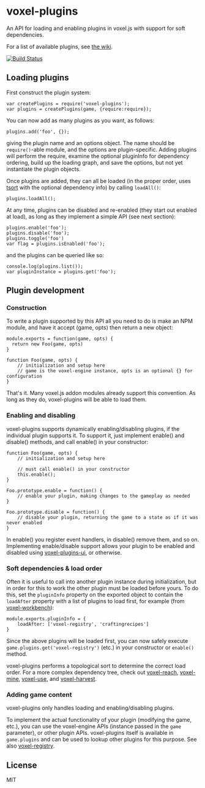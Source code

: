 # voxel-plugins

An API for loading and enabling plugins in voxel.js with support for soft dependencies.

For a list of available plugins, see [the wiki](https://github.com/voxel/voxel-plugins/wiki).

[![Build Status](https://travis-ci.org/voxel/voxel-plugins.png)](https://travis-ci.org/voxel/voxel-plugins)

## Loading plugins

First construct the plugin system:

    var createPlugins = require('voxel-plugins');
    var plugins = createPlugins(game, {require:require});

You can now add as many plugins as you want, as follows:

    plugins.add('foo', {});

giving the plugin name and an options object. The name should be `require()`-able module, and
the options are plugin-specific. Adding plugins will perform the require,
examine the optional pluginInfo for dependency ordering, build up the loading graph, and save the
options, but not yet instantiate the plugin objects.

Once plugins are added, they can all be loaded (in the proper order,
uses [tsort](https://github.com/eknkc/tsort) with the optional dependency info) by calling `loadAll()`:

    plugins.loadAll();

At any time, plugins can be disabled and re-enabled (they start out enabled at load),
as long as they implement a simple API (see next section):

    plugins.enable('foo');
    plugins.disable('foo');
    plugins.toggle('foo')
    var flag = plugins.isEnabled('foo');

and the plugins can be queried like so:

    console.log(plugins.list());
    var pluginInstance = plugins.get('foo');


## Plugin development

### Construction

To write a plugin supported by this API all you need to do is make an NPM module, and have it accept (game, opts) then return a new object:

    module.exports = function(game, opts) {
      return new Foo(game, opts)
    }

    function Foo(game, opts) {
        // initialization and setup here
        // game is the voxel-engine instance, opts is an optional {} for configuration
    }

That's it. Many voxel.js addon modules already support this convention. As long as they do, voxel-plugins will be able to load them.

### Enabling and disabling

voxel-plugins supports dynamically enabling/disabling plugins, if the individual plugin supports it.
To support it, just implement enable() and disable() methods, and call enable() in your constructor:

    function Foo(game, opts) {
        // initialization and setup here

        // must call enable() in your constructor
        this.enable();
    }

    Foo.prototype.enable = function() {
        // enable your plugin, making changes to the gameplay as needed
    }

    Foo.prototype.disable = function() {
        // disable your plugin, returning the game to a state as if it was never enabled
    }

In enable() you register event handlers, in disable() remove them, and so on. Implementing enable/disable
support allows your plugin to be enabled and disabled using [voxel-plugins-ui](https://github.com/voxel/voxel-plugins-ui),
or otherwise.

### Soft dependencies & load order

Often it is useful to call into another plugin instance during initialization, but in order 
for this to work the other plugin must be loaded before yours. To do this, set the `pluginInfo` property
on the exported object to contain the `loadAfter` property with a list of plugins to load first, for example
(from [voxel-workbench](https://github.com/voxel/voxel-workbench)):

    module.exports.pluginInfo = {
        loadAfter: ['voxel-registry', 'craftingrecipes']
    }

Since the above plugins will be loaded first, you can now safely execute `game.plugins.get('voxel-registry')`
(etc.) in your constructor or `enable()` method.

voxel-plugins performs a topological sort to determine the correct load order. For a more
complex dependency tree, check out
[voxel-reach](https://github.com/voxel/voxel-reach),
[voxel-mine](https://github.com/voxel/voxel-mine),
[voxel-use](https://github.com/voxel/voxel-use), and
[voxel-harvest](https://github.com/voxel/voxel-harvest).

### Adding game content

voxel-plugins only handles loading and enabling/disabling plugins. 

To implement the actual functionality of your plugin (modifying the game, etc.), you 
can use the voxel-engine APIs (instance passed in the `game` parameter), or other plugin APIs.
voxel-plugins itself is available in `game.plugins` and can be used to lookup other plugins
for this purpose. See also [voxel-registry](https://github.com/voxel/voxel-registry).



## License

MIT
